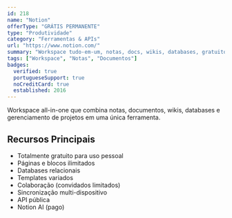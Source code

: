 ```yaml
---
id: 218
name: "Notion"
offerType: "GRÁTIS PERMANENTE"
type: "Produtividade"
category: "Ferramentas & APIs"
url: "https://www.notion.com/"
summary: "Workspace tudo-em-um, notas, docs, wikis, databases, gratuito para uso pessoal."
tags: ["Workspace", "Notas", "Documentos"]
badges:
  verified: true
  portugueseSupport: true
  noCreditCard: true
  established: 2016
---
```


Workspace all-in-one que combina notas, documentos, wikis, databases e gerenciamento de projetos em uma única ferramenta.

## Recursos Principais

- Totalmente gratuito para uso pessoal
- Páginas e blocos ilimitados
- Databases relacionais
- Templates variados
- Colaboração (convidados limitados)
- Sincronização multi-dispositivo
- API pública
- Notion AI (pago)

